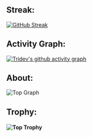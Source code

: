 <!--
*tridev1004/tridev1004* is a ✨ special ✨ repository because its README.md (this file) appears on your GitHub profile.

Here are some ideas to get you started:
Roadmap For Practicing Data Structures And Algorithms - Dynalist
- 🔭 I’m currently working on ...
- 🌱 I’m currently learning ...
- 👯 I’m looking to collaborate on ...
- 🤔 I’m looking for help with ...
- 💬 Ask me about ...
- 📫 How to reach me: ...
- 😄 Pronouns: ...
- ⚡ Fun fact: ...
-->

## Streak:
  
 [![GitHub Streak](https://github-readme-streak-stats.herokuapp.com/?user=tridev1004&theme=holi-theme)](https://git.io/streak-stats)
 ## Activity Graph:
[![Tridev's github activity graph](https://activity-graph.herokuapp.com/graph?username=tridev1004&theme=react-dark)](https://github.com/tridev1004/github-readme-activity-graph)
## About:
  ![Top Graph](https://github-profile-summary-cards.vercel.app/api/cards/profile-details?username=tridev1004&theme=vue)
 ## Trophy:
#### ![Top Trophy](https://github-profile-trophy.vercel.app/?username=tridev1004&theme=radical-ma&margin-w=15)
